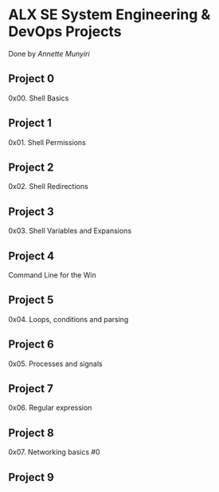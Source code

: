 # ALX SE System Engineering & DevOps Projects
  Done by *Annette Munyiri*
## Project 0
  0x00. Shell Basics
## Project 1
  0x01. Shell Permissions
## Project 2
  0x02. Shell Redirections
## Project 3
  0x03. Shell Variables and Expansions
## Project 4
  Command Line for the Win
## Project 5
  0x04. Loops, conditions and parsing
## Project 6
  0x05. Processes and signals
## Project 7
  0x06. Regular expression
## Project 8
  0x07. Networking basics #0
## Project 9
